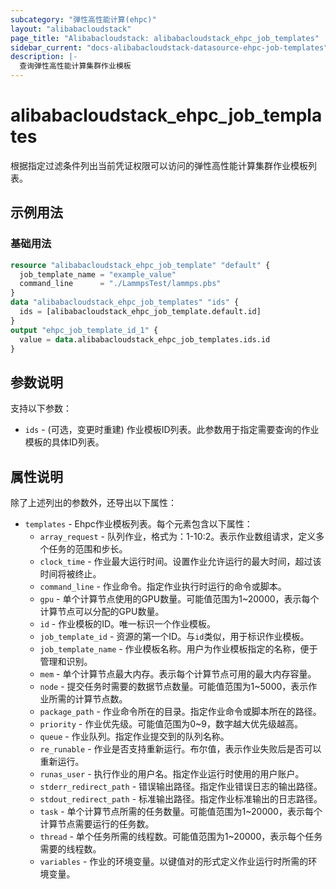 ```yaml
---
subcategory: "弹性高性能计算(ehpc)"
layout: "alibabacloudstack"
page_title: "Alibabacloudstack: alibabacloudstack_ehpc_job_templates"
sidebar_current: "docs-alibabacloudstack-datasource-ehpc-job-templates"
description: |-
  查询弹性高性能计算集群作业模板
---
```


# alibabacloudstack_ehpc_job_templates

根据指定过滤条件列出当前凭证权限可以访问的弹性高性能计算集群作业模板列表。


## 示例用法

### 基础用法

```terraform
resource "alibabacloudstack_ehpc_job_template" "default" {
  job_template_name = "example_value"
  command_line      = "./LammpsTest/lammps.pbs"
}
data "alibabacloudstack_ehpc_job_templates" "ids" {
  ids = [alibabacloudstack_ehpc_job_template.default.id]
}
output "ehpc_job_template_id_1" {
  value = data.alibabacloudstack_ehpc_job_templates.ids.id
}


```

## 参数说明

支持以下参数：

* `ids` - (可选，变更时重建) 作业模板ID列表。此参数用于指定需要查询的作业模板的具体ID列表。

## 属性说明

除了上述列出的参数外，还导出以下属性：

* `templates` - Ehpc作业模板列表。每个元素包含以下属性：
  * `array_request` - 队列作业，格式为：1-10:2。表示作业数组请求，定义多个任务的范围和步长。
  * `clock_time` - 作业最大运行时间。设置作业允许运行的最大时间，超过该时间将被终止。
  * `command_line` - 作业命令。指定作业执行时运行的命令或脚本。
  * `gpu` - 单个计算节点使用的GPU数量。可能值范围为1~20000，表示每个计算节点可以分配的GPU数量。
  * `id` - 作业模板的ID。唯一标识一个作业模板。
  * `job_template_id` - 资源的第一个ID。与`id`类似，用于标识作业模板。
  * `job_template_name` - 作业模板名称。用户为作业模板指定的名称，便于管理和识别。
  * `mem` - 单个计算节点最大内存。表示每个计算节点可用的最大内存容量。
  * `node` - 提交任务时需要的数据节点数量。可能值范围为1~5000，表示作业所需的计算节点数。
  * `package_path` - 作业命令所在的目录。指定作业命令或脚本所在的路径。
  * `priority` - 作业优先级。可能值范围为0~9，数字越大优先级越高。
  * `queue` - 作业队列。指定作业提交到的队列名称。
  * `re_runable` - 作业是否支持重新运行。布尔值，表示作业失败后是否可以重新运行。
  * `runas_user` - 执行作业的用户名。指定作业运行时使用的用户账户。
  * `stderr_redirect_path` - 错误输出路径。指定作业错误日志的输出路径。
  * `stdout_redirect_path` - 标准输出路径。指定作业标准输出的日志路径。
  * `task` - 单个计算节点所需的任务数量。可能值范围为1~20000，表示每个计算节点需要运行的任务数。
  * `thread` - 单个任务所需的线程数。可能值范围为1~20000，表示每个任务需要的线程数。
  * `variables` - 作业的环境变量。以键值对的形式定义作业运行时所需的环境变量。